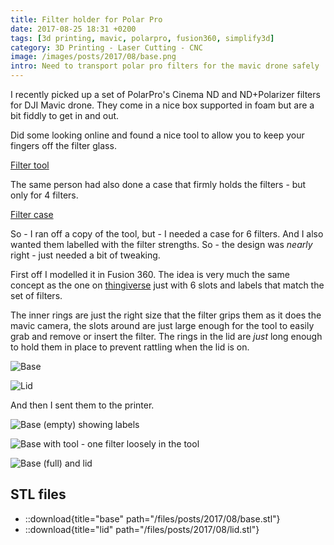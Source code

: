 ```yaml
---
title: Filter holder for Polar Pro
date: 2017-08-25 18:31 +0200
tags: [3d printing, mavic, polarpro, fusion360, simplify3d]
category: 3D Printing - Laser Cutting - CNC
image: /images/posts/2017/08/base.png
intro: Need to transport polar pro filters for the mavic drone safely
---
```


I recently picked up a set of PolarPro's Cinema ND and ND+Polarizer filters for DJI Mavic drone. They come in a nice box supported in foam but are a bit fiddly to get in and out.

Did some looking online and found a nice tool to allow you to keep your fingers off the filter glass.

[Filter tool](https://www.thingiverse.com/thing:2469554)

The same person had also done a case that firmly holds the filters - but only for 4 filters.

[Filter case](https://www.thingiverse.com/thing:2489666)

So - I ran off a copy of the tool, but - I needed a case for 6 filters. And I also wanted them labelled with the filter strengths. So - the design was _nearly_ right - just needed a bit of tweaking.

First off I modelled it in Fusion 360. The idea is very much the same concept as the one on [thingiverse](https://www.thingiverse.com/thing:2489666) just with 6 slots and labels that match the set of filters.

The inner rings are just the right size that the filter grips them as it does the mavic camera, the slots around are just large enough for the tool to easily grab and remove or insert the filter. The rings in the lid are _just_ long enough to hold them in place to prevent rattling when the lid is on.

![Base](/images/posts/2017/08/base.png)

![Lid](/images/posts/2017/08/lid.png)

And then I sent them to the printer.

![Base (empty) showing labels](/images/posts/2017/08/holder.jpg)

![Base with tool - one filter loosely in the tool](/images/posts/2017/08/holder_with_tool.jpg)

![Base (full) and lid](/images/posts/2017/08/holder_with_lid.jpg)

## STL files

- ::download{title="base" path="/files/posts/2017/08/base.stl"}
- ::download{title="lid" path="/files/posts/2017/08/lid.stl"}
